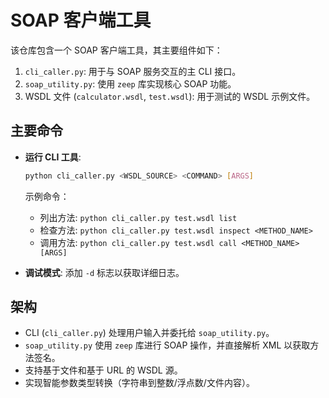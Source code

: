 # SOAP 客户端工具

该仓库包含一个 SOAP 客户端工具，其主要组件如下：
1. `cli_caller.py`: 用于与 SOAP 服务交互的主 CLI 接口。
2. `soap_utility.py`: 使用 `zeep` 库实现核心 SOAP 功能。
3. WSDL 文件 (`calculator.wsdl`, `test.wsdl`): 用于测试的 WSDL 示例文件。

## 主要命令

- **运行 CLI 工具**:
  ```bash
  python cli_caller.py <WSDL_SOURCE> <COMMAND> [ARGS]
  ```
  示例命令：
  - 列出方法: `python cli_caller.py test.wsdl list`
  - 检查方法: `python cli_caller.py test.wsdl inspect <METHOD_NAME>`
  - 调用方法: `python cli_caller.py test.wsdl call <METHOD_NAME> [ARGS]`

- **调试模式**: 添加 `-d` 标志以获取详细日志。

## 架构

- CLI (`cli_caller.py`) 处理用户输入并委托给 `soap_utility.py`。
- `soap_utility.py` 使用 `zeep` 库进行 SOAP 操作，并直接解析 XML 以获取方法签名。
- 支持基于文件和基于 URL 的 WSDL 源。
- 实现智能参数类型转换（字符串到整数/浮点数/文件内容）。